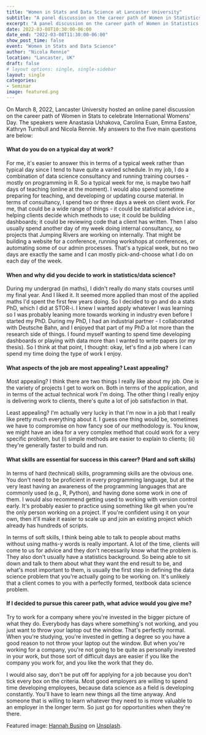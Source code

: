 ```yaml
---
title: "Women in Stats and Data Science at Lancaster University"
subtitle: "A panel discussion on the career path of Women in Statistics and Data Science at Lancaster University as we celebrate International Women's Day. A panel of speakers from Lancaster University will answer questions from the audience."
excerpt: "A panel discussion on the career path of Women in Statistics and Data Science at Lancaster University as we celebrate International Women's Day. A panel of speakers from Lancaster University will answer questions from the audience."
date: 2022-03-08T10:30:00-06:00
date_end: "2022-03-08T11:30:00-06:00"
show_post_time: false
event: "Women in Stats and Data Science"
author: "Nicola Rennie"
location: "Lancaster, UK"
draft: false
# layout options: single, single-sidebar
layout: single
categories:
- Seminar
image: featured.png
---
```


On March 8, 2022, Lancaster University hosted an online panel discussion on the career path of Women in Stats to celebrate International Womens' Day. The speakers were Anastasia Ushakova, Carolina Euan, Emma Eastoe, Kathryn Turnbull and Nicola Rennie. My answers to the five main questions are below:

#### What do you do on a typical day at work?
For me, it's easier to answer this in terms of a typical week rather than typical day since I tend to have quite a varied schedule. In my job, I do a combination of data science consultancy and running training courses - mostly on programming in R. So a typical week for me, is maybe two half days of teaching (online at the moment). I would also spend sometime preparing for teaching, and developing or updating course material. In terms of consultancy, I spend two or three days a week on client work. For me, that could be a wide range of things - it could be statistical advice i.e., helping clients decide which methods to use; it could be building dashboards; it could be reviewing code that a client has written. Then I also usually spend another day of my week doing internal consultancy, so projects that Jumping Rivers are working on internally. That might be building a website for a conference, running workshops at conferences, or automating some of our admin processes. That's a typical week, but no two days are exactly the same and I can mostly pick-and-choose what I do on each day of the week.


#### When and why did you decide to work in statistics/data science?
During my undergrad (in maths), I didn't really do many stats courses until my final year. And I liked it. It seemed more applied than most of the applied maths I'd spent the first few years doing. So I decided to go and do a stats PhD, which I did at STOR-i. I knew I wanted apply whatever I was learning so I was probably leaning more towards working in industry even before I started my PhD. During my PhD, I had an industrial partner - I collaborated with Deutsche Bahn, and I enjoyed that part of my PhD a lot more than the research side of things. I found myself wanting to spend time developing dashboards or playing with data more than I wanted to write papers (or my thesis). So I think at that point, I thought: okay, let's find a job where I can spend my time doing the type of work I enjoy. 


#### What aspects of the job are most appealing? Least appealing?
Most appealing? I think there are two things I really like about my job. One is the variety of projects I get to work on. Both in terms of the application, and in terms of the actual technical work I'm doing. The other thing I really enjoy is delivering work to clients, there's quite a lot of job satisfaction in that. 

Least appealing? I'm actually very lucky in that I'm now in a job that I really like pretty much everything about it. I guess one thing would be, sometimes we have to compromise on how fancy soe of our methodology is. You know, we might have an idea for a very complex method that could work for a very specific problem, but (i) simple methods are easier to explain to clients; (ii) they're generally faster to build and run. 


#### What skills are essential for success in this career? (Hard and soft skills)
In terms of hard (technical) skills, programming skills are the obvious one. You don't need to be proficient in every programming language, but at the very least having an awareness of the programming languages that are commonly used (e.g., R, Python), and having done some work in one of them. I would also recommend getting used to working with version control early. It's probably easier to practice using something like git when you're the only person working on a project. If you're confident using it on your own, then it'll make it easier to scale up and join an existing project which already has hundreds of scripts. 

In terms of soft skills, I think being able to talk to people about maths without using maths-y words is really important. A lot of the time, clients will come to us for advice and they don't necessarily know what the problem is. They also don't usually have a statistics background. So being able to sit down and talk to them about what they want the end result to be, and what's most important to them, is usually the first step in defining the data science problem that you're actually going to be working on. It's unlikely that a client comes to you with a perfectly formed, textbook data science problem. 

#### If I decided to pursue this career path, what advice would you give me?
Try to work for a company where you're invested in the bigger picture of what they do. Everybody has days where something's not working, and you just want to throw your laptop out the window. That's perfectly normal. When you're studying, you're invested in getting a degree so you have a good reason to not throw your laptop out the window. But when you're working for a company, you're not going to be quite as personally invested in your work, but those sort of difficult days are easier if you like the company you work for, and you like the work that they do. 

I would also say, don't be put off for applying for a job because you don't tick every box on the criteria. Most good employers are willing to spend time developing employees, because data science as a field is developing constantly. You'll have to learn new things all the time anyway. And someone that is willing to learn whatever they need to is more valuable to an employer in the longer term. So just go for opportunities when they're there. 

Featured image: [Hannah Busing](https://unsplash.com/@hannahbusing) on [Unsplash](https://unsplash.com/photos/Zyx1bK9mqmA).
